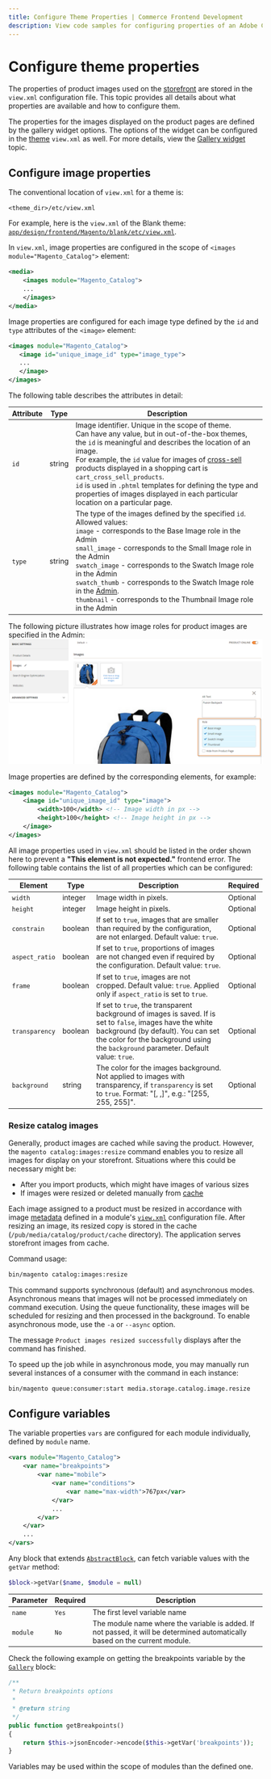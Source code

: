 ```yaml
---
title: Configure Theme Properties | Commerce Frontend Development
description: View code samples for configuring properties of an Adobe Commerce and Magento Open Source theme.
---
```


# Configure theme properties

The properties of product images used on the [storefront](https://glossary.magento.com/storefront) are stored in the `view.xml` configuration file. This topic provides all details about what properties are available and how to configure them.

The properties for the images displayed on the product pages are defined by the gallery widget options. The options of the widget can be configured in the [theme](https://glossary.magento.com/theme) `view.xml` as well. For more details, view the [Gallery widget](https://devdocs.magento.com/guides/v2.4/javascript-dev-guide/widgets/widget_gallery.html) topic.

## Configure image properties

The conventional location of `view.xml` for a theme is:

```text
<theme_dir>/etc/view.xml
```

For example, here is the `view.xml` of the Blank theme: [`app/design/frontend/Magento/blank/etc/view.xml`](https://github.com/magento/magento2/blob/2.4/app/design/frontend/Magento/blank/etc/view.xml).

In `view.xml`, image properties are configured in the scope of `<images module="Magento_Catalog">` element:

```xml
<media>
    <images module="Magento_Catalog">
    ...
    </images>
</media>
```

Image properties are configured for each image type defined by the `id` and `type` attributes of the `<image>` element:

```xml
<images module="Magento_Catalog">
   <image id="unique_image_id" type="image_type">
   ...
   </image>
</images>
```

The following table describes the attributes in detail:

|Attribute|Type|Description|
|--- |--- |--- |
|`id`|string|Image identifier. Unique in the scope of theme.<br />Can have any value, but in out-of-the-box themes, the `id` is meaningful and describes the location of an image.<br />For example, the `id` value for images of [cross-sell](https://glossary.magento.com/cross-sell) products displayed in a shopping cart is `cart_cross_sell_products`.<br />`id` is used in `.phtml` templates for defining the type and properties of images displayed in each particular location on a particular page.|
|`type`|string|The type of the images defined by the specified `id`. Allowed values:<br />`image` - corresponds to the Base Image role in the Admin<br />`small_image` - corresponds to the Small Image role in the Admin<br />`swatch_image` - corresponds to the Swatch Image role in the Admin<br />`swatch_thumb` - corresponds to the Swatch Image role in the [Admin](https://glossary.magento.com/magento-admin).<br />`thumbnail` - corresponds to the Thumbnail Image role in the Admin|

The following picture illustrates how image roles for product images are specified in the Admin:
![Setting image role in Admin](../../_images/frontend/fdg_theme_bck.png)

Image properties are defined by the corresponding elements, for example:

```xml
<images module="Magento_Catalog">
    <image id="unique_image_id" type="image">
        <width>100</width> <!-- Image width in px -->
        <height>100</height> <!-- Image height in px -->
    </image>
</images>
```

All image properties used in `view.xml` should be listed in the order shown here to prevent a **"This element is not expected."** frontend error. The following table contains the list of all properties which can be configured:

| Element | Type | Description | Required |
| --- | --- | --- | --- |
| `width` | integer | Image width in pixels. | Optional |
| `height` | integer | Image height in pixels. | Optional |
| `constrain` | boolean | If set to `true`, images that are smaller than required by the configuration, are not enlarged. Default value: `true`. | Optional |
| `aspect_ratio` | boolean | If set to `true`, proportions of images are not changed even if required by the configuration. Default value: `true`. | Optional |
| `frame` | boolean | If set to `true`, images are not cropped. Default value: `true`. Applied only if `aspect_ratio` is set to `true`. | Optional |
| `transparency` | boolean | If set to `true`, the transparent background of images is saved. If is set to `false`, images have the white background (by default). You can set the color for the background using the `background` parameter. Default value: `true`. | Optional |
| `background` | string | The color for the images background. Not applied to images with transparency, if `transparency` is set to `true`. Format: "[, ,]", e.g.: "[255, 255, 255]". | Optional |

### Resize catalog images

Generally, product images are cached while saving the product. However, the `magento catalog:images:resize` command enables you to resize all images for display on your storefront. Situations where this could be necessary might be:

*  After you import products, which might have images of various sizes
*  If images were resized or deleted manually from [cache](https://glossary.magento.com/cache)

Each image assigned to a product must be resized in accordance with image [metadata](https://glossary.magento.com/metadata) defined in a module's [`view.xml`](create-storefront.md#configure-images) configuration file. After resizing an image, its resized copy is stored in the cache (`/pub/media/catalog/product/cache` directory). The application serves storefront images from cache.

Command usage:

```bash
bin/magento catalog:images:resize
```

This command supports synchronous (default) and asynchronous modes.  Asynchronous means that images will not be processed immediately on command execution. Using the queue functionality, these images will be scheduled for resizing and then processed in the background. To enable asynchronous mode, use the `-a` or `--async` option.

The message `Product images resized successfully` displays after the command has finished.

To speed up the job while in asynchronous mode, you may manually run several instances of a consumer with the command in each instance:

```bash
bin/magento queue:consumer:start media.storage.catalog.image.resize
```

## Configure variables

The variable properties `vars` are configured for each module individually, defined by `module` name.

```xml
<vars module="Magento_Catalog">
    <var name="breakpoints">
        <var name="mobile">
            <var name="conditions">
                <var name="max-width">767px</var>
            </var>
            ...
        </var>
    </var>
    ...
</vars>
```

Any block that extends [`AbstractBlock`](https://github.com/magento/magento2/blob/2.4/lib/internal/Magento/Framework/View/Element/AbstractBlock.php), can fetch variable values with the `getVar` method:

```php
$block->getVar($name, $module = null)
```

| Parameter | Required | Description |
| --- | --- | --- |
| `name` | `Yes` | The first level variable name |
| `module` | `No` | The module name where the variable is added. If not passed, it will be determined automatically based on the current module. |

Check the following example on getting the breakpoints variable by the [`Gallery`](https://github.com/magento/magento2/blob/2.4/app/code/Magento/Catalog/Block/Product/View/Gallery.php) block:

```php
/**
 * Return breakpoints options
 *
 * @return string
 */
public function getBreakpoints()
{
    return $this->jsonEncoder->encode($this->getVar('breakpoints'));
}
```

<InlineAlert variant="info" slots="text"/>

Variables may be used within the scope of modules than the defined one.
